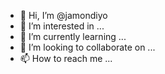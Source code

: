 - 👋 Hi, I’m @jamondiyo
- 👀 I’m interested in ...
- 🌱 I’m currently learning ...
- 💞️ I’m looking to collaborate on ...
- 📫 How to reach me ...

<!---
jamondiyo/jamondiyo is a ✨ special ✨ repository because its `README.md` (this file) appears on your GitHub profile.
You can click the Preview link to take a look at your changes.
--->
